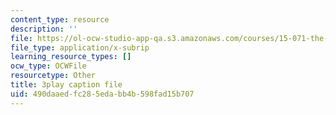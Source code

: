 ```yaml
---
content_type: resource
description: ''
file: https://ol-ocw-studio-app-qa.s3.amazonaws.com/courses/15-071-the-analytics-edge-spring-2017/490daaedfc285edabb4b598fad15b707_7MAVWhOUTGU.vtt
file_type: application/x-subrip
learning_resource_types: []
ocw_type: OCWFile
resourcetype: Other
title: 3play caption file
uid: 490daaed-fc28-5eda-bb4b-598fad15b707
---
```

